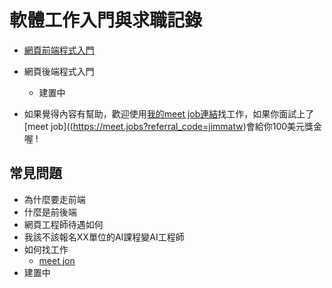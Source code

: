 # 軟體工作入門與求職記錄

* [網頁前端程式入門](https://github.com/nicehorse06/software-job-note/tree/master/frontend)

* 網頁後端程式入門
    * 建置中

* 如果覺得內容有幫助，歡迎使用[我的meet job連結](https://meet.jobs?referral_code=jimmatw)找工作，如果你面試上了[meet job]((https://meet.jobs?referral_code=jimmatw)會給你100美元獎金喔 !


## 常見問題
* 為什麼要走前端
* 什麼是前後端
* 網頁工程師待遇如何
* 我該不該報名XX單位的AI課程變AI工程師
* 如何找工作
    * [meet jon](https://meet.jobs?referral_code=jimmatw)
* 建置中
